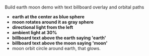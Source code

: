 Build earth moon demo with text billboard overlay and orbital paths 


* __earth at the center as blue sphere__
* __moon rotates around it as gray sphere__
* __directional light from the left__
* __ambient light at 30%__
* __billboard text above the earth saying 'earth'__
* __billboard text above the moon saying 'moon'__
* moon orbit circle around earth, that glows.

